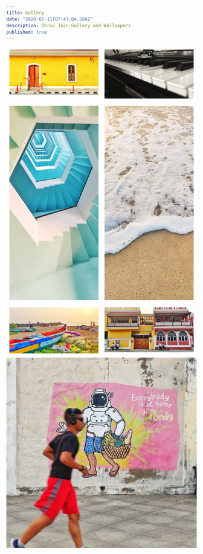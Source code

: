 ```yaml
---
title: Gallery
date: "2020-07-11T07:47:04.284Z"
description: Dhruv Jain Gallery and Wallpapers
published: true
---
```


<div style="display:flex">
  <div style="width:50%; margin: 8px"><img src="./french-chicken.jpeg" /></div>
  <div style="width:50%; margin: 8px"><img src="./play-piano.jpeg" /></div>
</div>

<div style="display:flex">
  <div style="width:50%; margin: 8px"><img src="./stairway-to-heaven.jpeg" /></div>
  <div style="width:50%; margin: 8px"><img src="./the-last-tide.jpeg" /></div>
</div>

<div style="display:flex">
  <div style="width:50%; margin: 8px"><img src="./the-sailing-boat.jpeg" /></div>
  <div style="width:50%; margin: 8px"><img src="./two-brothers.jpeg" /></div>
</div>

<img src="./everybody-is-at-home-in-pondy.jpeg" />
